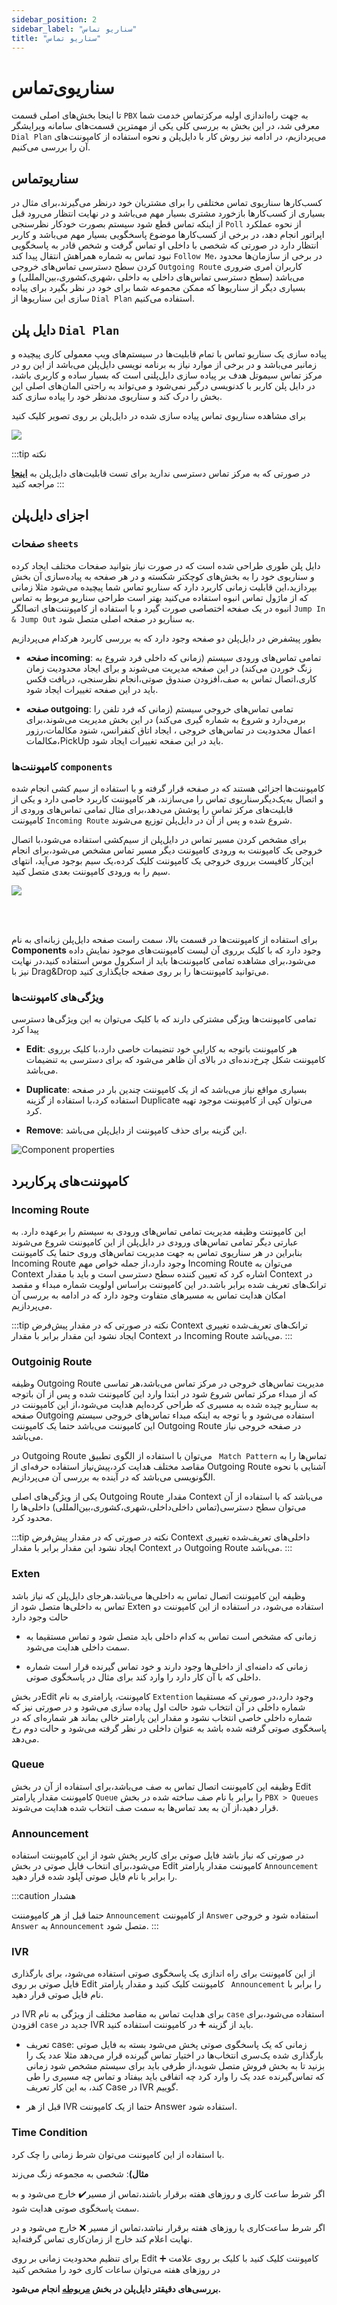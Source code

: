 ```yaml
---
sidebar_position: 2
sidebar_label: "سناریو تماس"
title: "سناریو تماس"
---
```



# سناریوی‌تماس

تا اینجا بخش‌های اصلی قسمت `PBX` به جهت راه‌اندازی اولیه مرکزتماس خدمت شما معرفی شد، در این بخش به بررسی کلی یکی از مهمترین قسمت‌های سامانه ویرایشگر
 `Dial Plan` می‌پردازیم، در ادامه نیز روش کار با دایل‌پلن و نحوه استفاده از کامپوننت‌های آن را بررسی می‌کنیم.

## سناریو‌تماس

کسب‌کارها سناریوی تماس مختلفی را برای مشتریان خود درنظر می‌گیرند،برای مثال در بسیاری از کسب‌کارها بازخورد مشتری بسیار مهم می‌باشد و در نهایت انتظار
 می‌رود قبل از اینکه تماس قطع شود سیستم بصورت خودکار نظرسنجی `Poll` از نحوه عملکرد اپراتور انجام دهد، در برخی از کسب‌کارها موضوع پاسخگویی بسیار مهم 
 می‌باشد و کاربر انتظار دارد در صورتی که شخصی با داخلی او تماس گرفت و شخص قادر به پاسخگویی نبود تماس به شماره همراهش انتقال پیدا کند `Follow Me`، در برخی 
 از سازمان‌ها محدود کردن سطح دسترسی تماس‌های خروجی `Outgoing Route` کاربران امری ضروری می‌باشد (سطح دسترسی تماس‌های داخلی به داخلی ،شهری،کشوری،بین‌المللی) و 
 بسیاری دیگر از سناریو‌ها که ممکن مجموعه شما برای خود در نظر بگیرد برای پیاده سازی این سناریوها از `Dial Plan` استفاده می‌کنیم.



## دایل پلن `Dial Plan`

پیاده سازی یک سناریو تماس با تمام قابلیت‌ها در سیستم‌های ویپ معمولی کاری پیچیده و زمانبر می‌باشد و در برخی از موارد نیاز به برنامه نویسی دایل‌پلن می‌باشد از 
این رو در مرکز تماس سیموتل هدف بر پیاده سازی دایل‌پلنی است که بسیار ساده و کاربری باشد،  در دایل پلن کاربر با کدنویسی درگیر نمی‌شود و می‌تواند به راحتی المان‌های 
اصلی این بخش را درک کند و سناریوی مدنظر خود را پیاده سازی کند.

برای مشاهده سناریوی تماس پیاده سازی شده در دایل‌پلن بر روی تصویر کلیک کنید 

<a href='https://dialplan.mysup.ir/live/plan/uypn9ij1gu5molptuffpoe9tbx776smhwcnxo19elb3sidznc8' target='_blank'><img src='https://dialplan.mysup.ir/live/thumb/uypn9ij1gu5molptuffpoe9tbx776smhwcnxo19elb3sidznc8/plan.png' /></a>

:::tip نکته

در صورتی که به مرکز تماس دسترسی ندارید برای تست قابلیت‌های دایل‌پلن به **[اینجا](https://dialplan.mysup.ir/)** مراجعه کنید
:::

## اجزای دایل‌پلن



### صفحات `sheets`

دایل پلن طوری طراحی شده است که در صورت نیاز بتوانید صفحات مختلف ایجاد کرده و سناریوی خود را به بخش‌های کوچکتر شکسته و در هر صفحه به پیاده‌سازی آن بخش بپردازید،این 
قابلیت زمانی کاربرد دارد که سناریو تماس شما پیچیده می‌شود مثلا زمانی که از ماژول تماس انبوه استفاده می‌کنید بهتر است طراحی سناریو مربوط به تماس انبوه در یک صفحه اختصاصی 
صورت گیرد و با استفاده از کامپوننت‌های اتصالگر `Jump In & Jump Out`  به سناریو در صفحه اصلی متصل شود.

بطور پیشفرض در دایل‌پلن دو صفحه وجود دارد که به بررسی کاربرد هرکدام می‌پردازیم

- **صفحه incoming**: تمامی تماس‌های ورودی سیستم (زمانی که داخلی فرد شروع به زنگ خوردن می‌کند) در این صفحه مدیریت می‌شوند و برای ایجاد محدودیت زمان‌ کاری،اتصال تماس به صف،افزودن صندوق صوتی،انجام نظرسنجی،
 دریافت فکس باید در این صفحه تغییرات ایجاد شود.
 
- **صفحه outgoing**: تمامی تماس‌های خروجی سیستم (زمانی که فرد تلفن را برمی‌دارد و شروع به شماره گیری می‌کند) در این بخش مدیریت می‌شوند،برای اعمال محدودیت در تماس‌های خروجی ، 
ایجاد اتاق کنفرانس، شنود مکالمات،رزور مکالمات،PickUp باید در این صفحه تغییرات ایجاد شود.


### کامپوننت‌ها `components`

کامپوننت‌ها اجزائی هستند که در صفحه قرار گرفته و با استفاده از سیم کشی انجام شده و اتصال به‌یک‌دیگرسناریوی تماس را می‌سازند، هر کامپوننت کاربرد خاصی دارد 
و یکی از قابلیت‌های مرکز تماس را پوشش می‌دهد،برای مثال تمامی تماس‌های ورودی از کامپوننت `Incoming Route` شروع شده و پس از آن در دایل‌پلن توزیع می‌شوند.


برای مشخص کردن مسیر تماس در دایل‌پلن از سیم‌کشی استفاده می‌شود،با اتصال خروجی یک کامپوننت به ورودی کامپوننت دیگر مسیر تماس مشخص می‌شود،برای انجام این‌کار کافیست برروی 
خروجی یک کامپوننت کلیک کرده،یک سیم بوجود می‌آید، انتهای سیم را به ورودی کامپوننت بعدی متصل کنید.

<a href='https://dialplan.mysup.ir/live/plan/r7fpc1ug4qwvn59lnfeel9dknp18wyutp1niwu54o2y193z6vy' target='_blank'><img src='https://dialplan.mysup.ir/live/thumb/r7fpc1ug4qwvn59lnfeel9dknp18wyutp1niwu54o2y193z6vy/plan.png' /></a>

<br/>
<br/>

برای استفاده از کامپوننت‌ها در قسمت ‌بالا، سمت راست صفحه دایل‌پلن زبانه‌ای به نام **Components** وجود دارد که با کلیک بر‌روی
آن لیست کامپوننت‌های موجود نمایش داده می‌شود،برای مشاهده تمامی کامپوننت‌ها باید از اسکرول موس استفاده کنید،در نهایت نیز 
با Drag&Drop می‌توانید کامپوننت‌ها را بر روی‌ صفحه جایگذاری کنید.


### ویژگی‌های کامپوننت‌ها 

تمامی کامپوننت‌ها ویژگی مشترکی دارند که با کلیک می‌توان به این ویژگی‌ها دسترسی پیدا کرد

- **Edit**: هر کامپوننت باتوجه به کارایی خود تنضیمات خاصی دارد،با کلیک برروی کامپوننت شکل چرخ‌دنده‌ای در بالای آن ظاهر می‌شود که برای دسترسی به تنضیمات می‌باشد.

- **Duplicate**: بسیاری مواقع نیاز می‌باشد که از یک کامپوننت چندین بار در صفحه استفاده کرد،با استفاده از گزینه Duplicate می‌توان کپی از کامپوننت موجود تهیه کرد.

- **Remove**: این گزینه برای حذف کامپوننت از دایل‌پلن می‌باشد.

![Component properties](/img/compontnetprop.png)



## کامپوننت‌های پرکاربرد

### Incoming Route

این کامپوننت وظیفه  مدیریت تمامی تماس‌های ورودی به سیستم را‌ برعهده دارد. به عبارتی دیگر تمامی تماس‌های ورودی در دایل‌پلن از این کامپوننت شروع می‌شوند
 بنابراین در هر سناریوی تماس به جهت مدیریت تماس‌های وروی حتما یک کامپوننت Incoming Route وجود دارد،از جمله خواص مهم Incoming Route می‌توان به Context
 اشاره کرد که تعیین کننده سطح دسترسی است و باید با مقدار Context در ترانک‌های تعریف شده برابر باشد.در این کامپوننت براساس اولویت شماره مبداء و مقصد 
 امکان هدایت تماس به مسیر‌های متفاوت وجود دارد که در ادامه به بررسی آن می‌پردازیم.

:::tip نکته
در صورتی که در مقدار پیش‌فرض Context ترانک‌های تعریف‌شده تغییری ایجاد نشود این مقدار برابر با مقدار Context در Incoming Route می‌باشد.
:::


### Outgoinig Route

وظیفه Outgoing Route مدیریت تماس‌های خروجی در مرکز تماس می‌باشد،هر تماسی که از مبداء مرکز تماس شروع شود در ابتدا وارد این کامپوننت شده و پس از آن‌ باتوجه 
به سناریو چیده شده به مسیری که طراحی کرده‌ایم هدایت می‌شود،از این کامپوننت در صفحه Outgoing استفاده می‌شود و با توجه به اینکه مبداء تماس‌های خروجی سیستم این 
کامپوننت می‌باشد حتما یک کامپوننت Outgoing Route در صفحه خروجی نیاز می‌باشد.

در Outgoing Route می‌توان با استفاده از الگوی تطبیق ` Match Pattern` تماس‌ها را به مقاصد مختلف هدایت کرد،پیش‌نیاز استفاده حرفه‌ای از Outgoing Route آشنایی با نحوه 
الگونویسی می‌باشد که در آینده به بررسی آن می‌پردازیم.

یکی از ویژگی‌های اصلی Outgoing Route مقدار Context می‌باشد که با استفاده از آن می‌توان سطح دسترسی(تماس داخلی‌داخلی،شهری،کشوری،بین‌المللی) داخلی‌ها را محدود کرد.


:::tip نکته
در صورتی که در مقدار پیش‌فرض Context داخلی‌های تعریف‌شده تغییری ایجاد نشود این مقدار برابر با مقدار Context در Outgoing Route می‌باشد.
:::

### Exten
وظیفه این کامپوننت اتصال تماس به داخلی‌ها می‌باشد،هرجای دایل‌پلن که نیاز باشد تماس به داخلی‌ها متصل شود از Exten استفاده می‌شود، در استفاده از این کامپوننت دو حالت وجود دارد

- زمانی که مشخص است تماس به کدام داخلی باید متصل شود و تماس مستقیما به سمت داخلی هدایت می‌شود.

- زمانی که دامنه‌ای از داخلی‌ها وجود دارند و خود تماس گیرنده قرار است شماره داخلی که با آن کار دارد را وارد کند برای مثال در پاسخگوی صوتی.

در بخشEdit  کامپوننت، پارامتری به نام `Extention` وجود دارد،در صورتی که مستقیما شماره داخلی در آن انتخاب شود حالت اول پیاده سازی می‌شود و در صورتی نیز که شماره داخلی خاصی انتخاب 
نشود و مقدار این پارامتر خالی بماند هر شماره‌ای که در پاسخگوی صوتی گرفته شده باشد به عنوان داخلی در نظر گرفته می‌شود و حالت دوم رخ می‌دهد.


### Queue
وظیفه این کامپوننت اتصال تماس به صف می‌باشد،برای استفاده از آن در بخش Edit کامپوننت مقدار پارامتر `Queue` را برابر با نام صف ساخته شده در
 بخش `PBX > Queues` قرار دهید،از آن به بعد تماس‌ها به سمت صف انتخاب شده هدایت می‌شوند.
 
 
 
### Announcement
 
در صورتی که نیاز باشد فایل صوتی برای کاربر پخش شود از این کامپوننت استفاده می‌شود،برای انتخاب فایل صوتی در بخش 
Edit کامپوننت مقدار پارامتر `Announcement` را برابر با نام فایل صوتی آپلود شده قرار دهید.
 
:::caution هشدار

حتما قبل از هر کامپومننت `Announcement` از کامپوننت `Answer` استفاده شود و خروجی `Answer` به `Announcement` متصل شود.
:::
 
 
 
### IVR

از این کامپوننت برای راه اندازی یک پاسخگوی صوتی استفاده می‌شود، برای بارگذاری فایل صوتی بر روی Edit کامپوننت کلیک کنید و مقدار پارامتر ` Announcement` را 
برابر با نام فایل صوتی قرار دهید. 
 
در IVR برای هدایت تماس به مقاصد مختلف از ویژگی به نام `case` استفاده می‌شود،برای افزودن `case` جدید در IVR باید از گزینه ➕ در کامپوننت استفاده کنید.

- تعریف case:
زمانی که یک پاسخگوی صوتی پخش می‌شود بسته به فایل صوتی بارگذاری شده یک‌سری انتخاب‌ها در اختیار تماس گیرنده قرار می‌دهد مثلا عدد یک را بزنید تا به بخش فروش متصل 
شوید،از طرفی باید برای سیستم مشخص شود زمانی که تماس‌گیرنده عدد یک را وارد کرد چه اتفاقی باید بیفتاد و تماس چه مسیری را طی کند، به این کار تعریف Case در IVR 
گوییم.

- قبل از هر IVR حتما از یک کامپوننت Answer استفاده شود.
 
### Time Condition

با استفاده از این کامپوننت می‌توان شرط زمانی را چک کرد.

**مثال)**: شخصی به مجموعه زنگ می‌زند

اگر شرط ساعت کاری و روز‌های هفته برقرار باشند،تماس از مسیر️✔️  خارج می‌شود و به سمت پاسخگوی صوتی هدایت شود.

اگر شرط ساعت‌کاری یا روزهای هفته برقرار نباشد،تماس از مسیر ❌ خارج می‌شود و در نهایت اعلام کند خارج از زمان‌کاری تماس گرفته‌اید. 

برای تنظیم محدودیت زمانی بر روی Edit کامپوننت کلیک کنید با کلیک بر روی علامت ➕ در روزهای هفته می‌توان ساعات کاری خود را مشخص کنید


**بررسی‌های دقیقتر دایل‌پلن در بخش [مربوطه](../callcenter-docs/dialplan/intro) انجام می‌شود.**